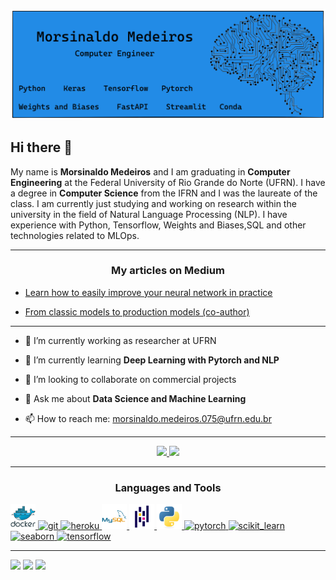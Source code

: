 ![Banner Image](./images/banner.png)

## Hi there 👋

My name is **Morsinaldo Medeiros** and I am graduating in **Computer Engineering** at the Federal University of Rio Grande do Norte (UFRN). I have a degree in **Computer Science** from the IFRN and I was the laureate of the class. I am currently just studying and working on research within the university in the field of Natural Language Processing (NLP). I have experience with Python, Tensorflow, Weights and Biases,SQL and other technologies related to MLOps.

---

<h3 align='center'>My articles on Medium</h3>

<!-- ARTICLES:START -->

- [Learn how to easily improve your neural network in practice](https://blog.devops.dev/learn-how-to-easily-improve-your-neural-network-in-practice-419e5402b4fa)

- [From classic models to production models (co-author)](https://medium.com/@alessandro.pereira.700/from-classic-models-to-production-models-8d4ab873ac4d)

<!-- ARTICLES:END -->

---

- 🔭 I’m currently working as researcher at UFRN
- 🌱 I’m currently learning **Deep Learning with Pytorch and NLP**
- 👯 I’m looking to collaborate on commercial projects

- 💬 Ask me about **Data Science and Machine Learning**
- 📫 How to reach me: morsinaldo.medeiros.075@ufrn.edu.br

---
<div align="center">
  <a href="https://github.com/morsinaldo">
  <img height="180em" src="https://github-readme-stats.vercel.app/api?username=morsinaldo&show_icons=true&theme=github_dark&include_all_commits=true&count_private=true"/>
  <img height="180em" src="https://github-readme-stats.vercel.app/api/top-langs/?username=morsinaldo&layout=compact&langs_count=7&theme=github_dark"/></a>
</div>
    
---
<h3 align="center">Languages and Tools</h3>

<p align="left"> <a href="https://www.docker.com/" target="_blank" rel="noreferrer"> <img src="https://raw.githubusercontent.com/devicons/devicon/master/icons/docker/docker-original-wordmark.svg" alt="docker" width="40" height="40"/> </a> <a href="https://git-scm.com/" target="_blank" rel="noreferrer"> <img src="https://www.vectorlogo.zone/logos/git-scm/git-scm-icon.svg" alt="git" width="40" height="40"/> </a> <a href="https://heroku.com" target="_blank" rel="noreferrer"> <img src="https://www.vectorlogo.zone/logos/heroku/heroku-icon.svg" alt="heroku" width="40" height="40"/> </a> <a href="https://www.mysql.com/" target="_blank" rel="noreferrer"> <img src="https://raw.githubusercontent.com/devicons/devicon/master/icons/mysql/mysql-original-wordmark.svg" alt="mysql" width="40" height="40"/> </a> <a href="https://pandas.pydata.org/" target="_blank" rel="noreferrer"> <img src="https://raw.githubusercontent.com/devicons/devicon/2ae2a900d2f041da66e950e4d48052658d850630/icons/pandas/pandas-original.svg" alt="pandas" width="40" height="40"/> </a> <a href="https://www.python.org" target="_blank" rel="noreferrer"> <img src="https://raw.githubusercontent.com/devicons/devicon/master/icons/python/python-original.svg" alt="python" width="40" height="40"/> </a> <a href="https://pytorch.org/" target="_blank" rel="noreferrer"> <img src="https://www.vectorlogo.zone/logos/pytorch/pytorch-icon.svg" alt="pytorch" width="40" height="40"/> </a> <a href="https://scikit-learn.org/" target="_blank" rel="noreferrer"> <img src="https://upload.wikimedia.org/wikipedia/commons/0/05/Scikit_learn_logo_small.svg" alt="scikit_learn" width="40" height="40"/> </a> <a href="https://seaborn.pydata.org/" target="_blank" rel="noreferrer"> <img src="https://seaborn.pydata.org/_images/logo-mark-lightbg.svg" alt="seaborn" width="40" height="40"/> </a> <a href="https://www.tensorflow.org" target="_blank" rel="noreferrer"> <img src="https://www.vectorlogo.zone/logos/tensorflow/tensorflow-icon.svg" alt="tensorflow" width="40" height="40"/> </a> </p>

  
---

<div> 
  <a href="https://www.youtube.com/channel/UCQq-17lol2aQ8i_CATLYPPw" target="_blank"><img src="https://img.shields.io/badge/YouTube-FF0000?style=for-the-badge&logo=youtube&logoColor=white" target="_blank"></a>
  <a href="https://instagram.com/morsinaldo" target="_blank"><img src="https://img.shields.io/badge/-Instagram-%23E4405F?style=for-the-badge&logo=instagram&logoColor=white" target="_blank"></a>
  <a href="https://www.linkedin.com/in/morsinaldo-de-azevedo-medeiros-288053105/" target="_blank"><img src="https://img.shields.io/badge/-LinkedIn-%230077B5?style=for-the-badge&logo=linkedin&logoColor=white" target="_blank"></a> 
</div>
